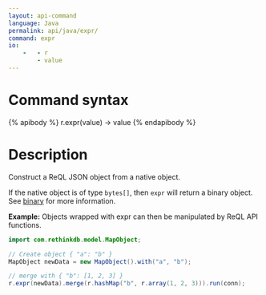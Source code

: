 ```yaml
---
layout: api-command
language: Java
permalink: api/java/expr/
command: expr
io:
    -   - r
        - value
---
```


# Command syntax #

{% apibody %}
r.expr(value) &rarr; value
{% endapibody %}

# Description #

Construct a ReQL JSON object from a native object.

If the native object is of type `bytes[]`, then `expr` will return a binary object. See [binary](/api/java/binary) for more information.

__Example:__ Objects wrapped with expr can then be manipulated by ReQL API functions.

```java
import com.rethinkdb.model.MapObject;

// Create object { "a": "b" }
MapObject newData = new MapObject().with("a", "b");

// merge with { "b": [1, 2, 3] }
r.expr(newData).merge(r.hashMap("b", r.array(1, 2, 3))).run(conn);
```
